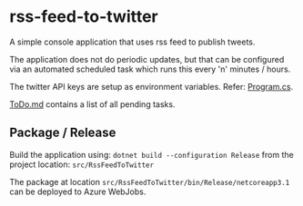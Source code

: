 # rss-feed-to-twitter

A simple console application that uses rss feed to publish tweets.

The application does not do periodic updates, but that can be configured via an automated scheduled task which runs this every 'n' minutes / hours.

The twitter API keys are setup as environment variables. Refer: [Program.cs](src/RssFeedToTwitter/Program.cs).

[ToDo.md](ToDo.md) contains a list of all pending tasks.

## Package / Release

Build the application using: `dotnet build --configuration Release` from the project location: `src/RssFeedToTwitter`

The package at location `src/RssFeedToTwitter/bin/Release/netcoreapp3.1` can be deployed to Azure WebJobs.